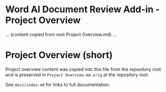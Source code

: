 # Word AI Document Review Add-in - Project Overview

... (content copied from root Project Overview.md) ...

# Project Overview (short)

Project overview content was copied into this file from the repository root and is preserved in `Project Overview.md.orig` at the repository root.

See `docs/index.md` for links to full documentation.
